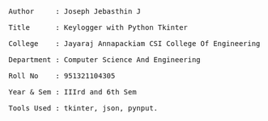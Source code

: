 <pre>Author     : Joseph Jebasthin J<br>
Title      : Keylogger with Python Tkinter<br>
College    : Jayaraj Annapackiam CSI College Of Engineering<br>
Department : Computer Science And Engineering<br>
Roll No    : 951321104305<br>
Year & Sem : IIIrd and 6th Sem<br>
Tools Used : tkinter, json, pynput.
</pre>
